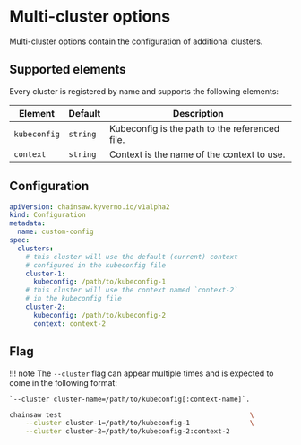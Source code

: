 # Multi-cluster options

Multi-cluster options contain the configuration of additional clusters.

## Supported elements

Every cluster is registered by name and supports the following elements:

| Element | Default | Description |
|---|---|---|
| `kubeconfig` | `string` | Kubeconfig is the path to the referenced file. |
| `context` | `string` | Context is the name of the context to use. |

## Configuration

```yaml
apiVersion: chainsaw.kyverno.io/v1alpha2
kind: Configuration
metadata:
  name: custom-config
spec:
  clusters:
    # this cluster will use the default (current) context
    # configured in the kubeconfig file
    cluster-1:
      kubeconfig: /path/to/kubeconfig-1
    # this cluster will use the context named `context-2`
    # in the kubeconfig file
    cluster-2:
      kubeconfig: /path/to/kubeconfig-2
      context: context-2
```

## Flag

!!! note
    The `--cluster` flag can appear multiple times and is expected to come in the following format:
    
    `--cluster cluster-name=/path/to/kubeconfig[:context-name]`.

```bash
chainsaw test                                               \
    --cluster cluster-1=/path/to/kubeconfig-1               \
    --cluster cluster-2=/path/to/kubeconfig-2:context-2
```
